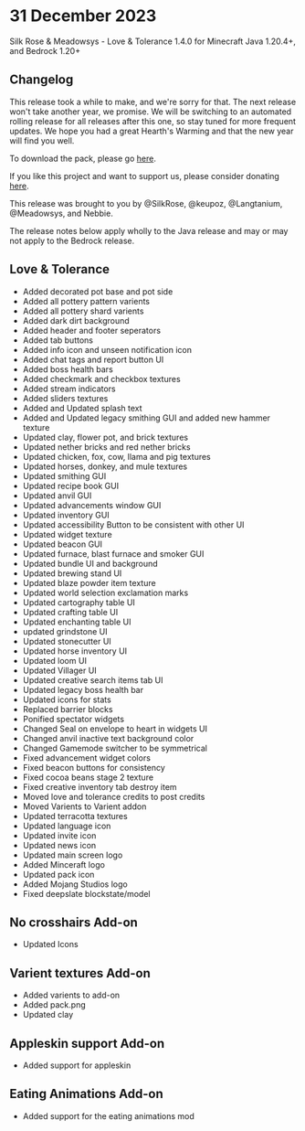 # 31 December 2023
Silk Rose & Meadowsys - Love & Tolerance 1.4.0 for Minecraft Java 1.20.4+, and Bedrock 1.20+

## Changelog

This release took a while to make, and we're sorry for that. The next release won't take another year, we promise. We will be switching to an automated rolling release for all releases after this one, so stay tuned for more frequent updates. We hope you had a great Hearth's Warming and that the new year will find you well.

To download the pack, please go [here](https://love-tolerance.com/downloads/).

If you like this project and want to support us, please consider donating [here](https://ko-fi.com/loveandtolerance).

This release was brought to you by @SilkRose, @keupoz, @Langtanium, @Meadowsys, and Nebbie.

The release notes below apply wholly to the Java release and may or may not apply to the Bedrock release.

## Love & Tolerance

- Added decorated pot base and pot side
- Added all pottery pattern varients
- Added all pottery shard varients
- Added dark dirt background
- Added header and footer seperators
- Added tab buttons
- Added info icon and unseen notification icon
- Added chat tags and report button UI
- Added boss health bars
- Added checkmark and checkbox textures
- Added stream indicators
- Added sliders textures
- Added and Updated splash text
- Added and Updated legacy smithing GUI and added new hammer texture
- Updated clay, flower pot, and brick textures
- Updated nether bricks and red nether bricks
- Updated chicken, fox, cow, llama and pig textures
- Updated horses, donkey, and mule textures
- Updated smithing GUI
- Updated recipe book GUI
- Updated anvil GUI
- Updated advancements window GUI
- Updated inventory GUI
- Updated accessibility Button to be consistent with other UI
- Updated widget texture
- Updated beacon GUI
- Updated furnace, blast furnace and smoker GUI
- Updated bundle UI and background
- Updated brewing stand UI
- Updated blaze powder item texture
- Updated world selection exclamation marks
- Updated cartography table UI
- Updated crafting table UI
- Updated enchanting table UI
- updated grindstone UI
- Updated stonecutter UI
- Updated horse inventory UI
- Updated loom UI
- Updated Villager UI
- Updated creative search items tab UI
- Updated legacy boss health bar
- Updated icons for stats
- Replaced barrier blocks
- Ponified spectator widgets
- Changed Seal on envelope to heart in widgets UI
- Changed anvil inactive text background color
- Changed Gamemode switcher to be symmetrical
- Fixed advancement widget colors
- Fixed beacon buttons for consistency
- Fixed cocoa beans stage 2 texture
- Fixed creative inventory tab destroy item
- Moved love and tolerance credits to post credits
- Moved Varients to Varient addon
- Updated terracotta textures
- Updated language icon
- Updated invite icon
- Updated news icon
- Updated main screen logo
- Added Minceraft logo
- Updated pack icon
- Added Mojang Studios logo
- Fixed deepslate blockstate/model

## No crosshairs Add-on

- Updated Icons

## Varient textures Add-on

- Added varients to add-on
- Added pack.png
- Updated clay

## Appleskin support Add-on

- Added support for appleskin

## Eating Animations Add-on

- Added support for the eating animations mod
